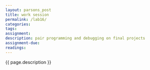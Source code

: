 ```yaml
---  
layout: parsons_post  
title: work session
permalink: /lab16/  
categories:   
tags:  
assignment: 
description: pair programming and debugging on final projects
assignment-due:
readings: 
---  
```


{{ page.description }}
